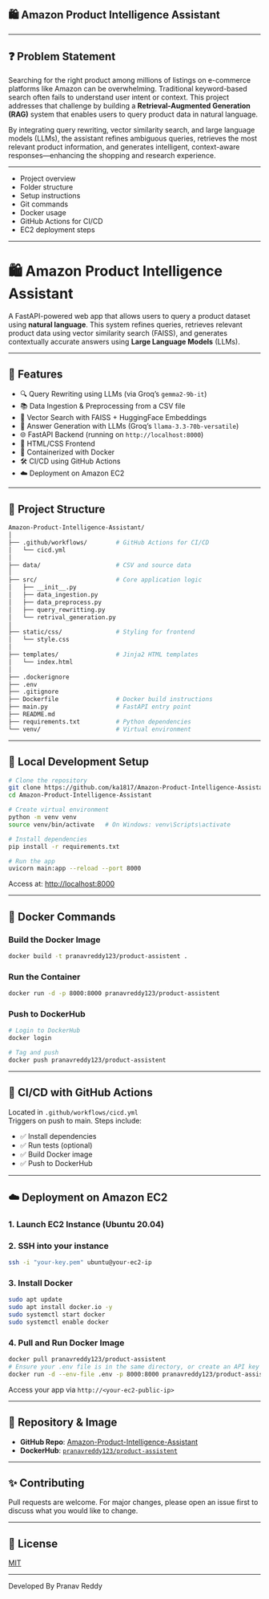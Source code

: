 ## 🛍️ Amazon Product Intelligence Assistant

---
## ❓ Problem Statement

Searching for the right product among millions of listings on e-commerce platforms like Amazon can be overwhelming. Traditional keyword-based search often fails to understand user intent or context. This project addresses that challenge by building a **Retrieval-Augmented Generation (RAG)** system that enables users to query product data in natural language.

By integrating query rewriting, vector similarity search, and large language models (LLMs), the assistant refines ambiguous queries, retrieves the most relevant product information, and generates intelligent, context-aware responses—enhancing the shopping and research experience.

---

- Project overview
- Folder structure
- Setup instructions
- Git commands
- Docker usage
- GitHub Actions for CI/CD
- EC2 deployment steps

---

# 🛍️ Amazon Product Intelligence Assistant

A FastAPI-powered web app that allows users to query a product dataset using **natural language**. This system refines queries, retrieves relevant product data using vector similarity search (FAISS), and generates contextually accurate answers using **Large Language Models** (LLMs).

---

## 🚀 Features

- 🔍 Query Rewriting using LLMs (via Groq’s `gemma2-9b-it`)
- 📚 Data Ingestion & Preprocessing from a CSV file
- 🧠 Vector Search with FAISS + HuggingFace Embeddings
- 💬 Answer Generation with LLMs (Groq’s `llama-3.3-70b-versatile`)
- 🌐 FastAPI Backend (running on `http://localhost:8000`)
- 🎨 HTML/CSS Frontend
- 🐳 Containerized with Docker
- 🛠️ CI/CD using GitHub Actions
- ☁️ Deployment on Amazon EC2

---

## 📁 Project Structure

```bash
Amazon-Product-Intelligence-Assistant/
│
├── .github/workflows/        # GitHub Actions for CI/CD
│   └── cicd.yml
│
├── data/                     # CSV and source data
│
├── src/                      # Core application logic
│   ├── __init__.py
│   ├── data_ingestion.py
│   ├── data_preprocess.py
│   ├── query_rewritting.py
│   └── retrival_generation.py
│
├── static/css/               # Styling for frontend
│   └── style.css
│
├── templates/                # Jinja2 HTML templates
│   └── index.html
│
├── .dockerignore
├── .env
├── .gitignore
├── Dockerfile                # Docker build instructions
├── main.py                   # FastAPI entry point
├── README.md
├── requirements.txt          # Python dependencies
└── venv/                     # Virtual environment
```

---

## 🧪 Local Development Setup

```bash
# Clone the repository
git clone https://github.com/ka1817/Amazon-Product-Intelligence-Assistant.git
cd Amazon-Product-Intelligence-Assistant

# Create virtual environment
python -m venv venv
source venv/bin/activate   # On Windows: venv\Scripts\activate

# Install dependencies
pip install -r requirements.txt

# Run the app
uvicorn main:app --reload --port 8000
```

Access at: [http://localhost:8000](http://localhost:8000)

---

## 🐳 Docker Commands

### Build the Docker Image

```bash
docker build -t pranavreddy123/product-assistent .
```

### Run the Container

```bash
docker run -d -p 8000:8000 pranavreddy123/product-assistent
```

### Push to DockerHub

```bash
# Login to DockerHub
docker login

# Tag and push
docker push pranavreddy123/product-assistent
```

---

## 🔄 CI/CD with GitHub Actions

Located in `.github/workflows/cicd.yml`  
Triggers on push to main. Steps include:

- ✅ Install dependencies
- ✅ Run tests (optional)
- ✅ Build Docker image
- ✅ Push to DockerHub

---

## ☁️ Deployment on Amazon EC2

### 1. Launch EC2 Instance (Ubuntu 20.04)

### 2. SSH into your instance

```bash
ssh -i "your-key.pem" ubuntu@your-ec2-ip
```

### 3. Install Docker

```bash
sudo apt update
sudo apt install docker.io -y
sudo systemctl start docker
sudo systemctl enable docker
```

### 4. Pull and Run Docker Image

```bash
docker pull pranavreddy123/product-assistent
# Ensure your .env file is in the same directory, or create an API key using Groq Cloud and add it to the .env file
docker run -d --env-file .env -p 8000:8000 pranavreddy123/product-assistent
```

Access your app via `http://<your-ec2-public-ip>`

---

## 🔗 Repository & Image

- **GitHub Repo**: [Amazon-Product-Intelligence-Assistant](https://github.com/ka1817/Amazon-Product-Intelligence-Assistant)
- **DockerHub**: [`pranavreddy123/product-assistent`](https://hub.docker.com/r/pranavreddy123/product-assistent)

---

## ✨ Contributing

Pull requests are welcome. For major changes, please open an issue first to discuss what you would like to change.

---

## 📜 License

[MIT](LICENSE)

---
Developed By Pranav Reddy